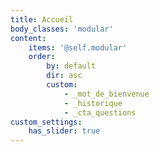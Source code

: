 ```yaml
---
title: Accueil
body_classes: 'modular'
content:
    items: '@self.modular'
    order:
        by: default
        dir: asc
        custom:
            - _mot_de_bienvenue
            - _historique
            - _cta_questions
custom_settings:
    has_slider: true
---
```

